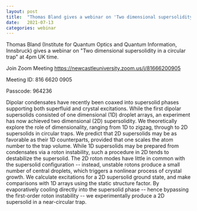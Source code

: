 ```yaml
---
layout: post
title:  "Thomas Bland gives a webinar on 'Two dimensional supersolidity in a circular trap' at 4pm UK time"
date:   2021-07-13
categories: webinar
---
```

Thomas Bland (Institute for Quantum Optics and Quantum Information, Innsbruck) gives a webinar on "Two dimensional supersolidity in a circular trap" at 4pm UK time.


Join Zoom Meeting
https://newcastleuniversity.zoom.us/j/81666200905

Meeting ID: 816 6620 0905

Passcode: 964236


Dipolar condensates have recently been coaxed into supersolid phases supporting both superfluid and crystal excitations. While the first dipolar supersolids consisted of one dimensional (1D) droplet arrays, an experiment has now achieved two dimensional (2D) supersolidity. We theoretically explore the role of dimensionality, ranging from 1D to zigzag, through to 2D supersolids in circular traps. We predict that 2D supersolids may be as favorable as their 1D counterparts, provided that one scales the atom number to the trap volume. While 1D supersolids may be prepared from condensates via a roton instability, such a procedure in 2D tends to destabilize the supersolid. The 2D roton modes have little in common with the supersolid configuration -- instead, unstable rotons produce a small number of central droplets, which triggers a nonlinear process of crystal growth. We calculate excitations for a 2D supersolid ground state, and make comparisons with 1D arrays using the static structure factor. By evaporatively cooling directly into the supersolid phase -- hence bypassing the first-order roton instability -- we experimentally produce a 2D supersolid in a near-circular trap. 
